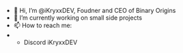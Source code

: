 - 👋 Hi, I’m @iKryxxDEV, Foudner and CEO of Binary Origins
- 🌱 I’m currently working on small side projects
- 📫 How to reach me: 
- - Discord iKryxxDEV

<!---
iKryxx/iKryxx is a ✨ special ✨ repository because its `README.md` (this file) appears on your GitHub profile.
You can click the Preview link to take a look at your changes.
--->

